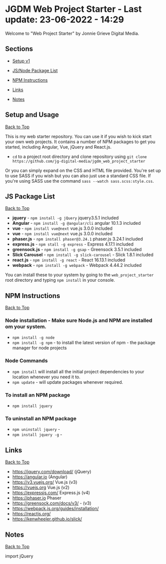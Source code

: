 # JGDM Web Project Starter - **Last update:** 23-06-2022  - 14:29

Welcome to "Web Project Starter" by Jonnie Grieve Digital Media. 

## **Sections**

  + [Setup v1](#setup-and-usage)

  + [JS/Node Package List](#js-package-list)

  + [NPM Instructions](#npm-instructions)
  
  + [Links](#links)
  
  + [Notes](#notes)

## Setup and Usage
[Back to Top](#sections)

This is my web starter repository. You can use it if you wish to kick start your own web projects. It contains a number of NPM packages to get you started, including Angular, Vue, jQuery and React.js.

+ ```cd``` to a project root directory and clone repository using ```git clone https://github.com/jg-digital-media/jgdm_web_project_starter```

Or you can simply expand on the CSS and HTML file provided.  You're set up to use SASS if you wish but you can also just use a standard CSS file.  If you're using SASS use the command `sass --watch sass.scss:style.css`. 

## JS Package List
[Back to Top](#sections)

+ **jquery**  - ```npm install -g jQuery``` jquery3.5.1 included
+ **Angular** - ```npm install -g @angular/cli``` angular 10.1.3 included
+ **vue** - ```npm install vue@next``` vue.js 3.0.0 included
+ **vue** - ```npm install vue@next``` vue.js 3.0.0 included
+ **phaser.js** - ```npm install phaser@3.24.1```  phaser.js 3.24.1 included
+ **express.js** - ```npm stall -g express``` - Express 4.17.1 included
+ **greensock.js** - ```npm install -g gsap``` - Greensock 3.5.1 included
+ **Slick Carousel** - ```npm install -g slick-carousel``` - Slick 1.8.1 included
+ **react.js** - ```npm install -g react``` - React 16.13.1 included
+ **webpack** - ```npm install -g webpack``` - Webpack 4.44.2 included

You can install these to your system by going to the ```web_project_starter``` root directory and typing ```npm install``` in your console.

## NPM Instructions
[Back to Top](#sections)


### Node installation - Make sure Node.js and NPM are installed om your system.
+ ```npm install -g node```
+ ```npm install -g npm``` - to install the latest version of npm - the package manager for node projects

### Node Commands

+ ```npm install``` will install all the initial project dependencies to your location whenever you need it to.
+ ```npm update``` - will update packages whenever required.

### To install an NPM package

+ ```npm install jquery```

### To uninstall an NPM package
+ ```npm uninstall jquery``` - 
+ ```npm install jquery -g``` - 


## Links
[Back to Top](#sections)

+ https://jquery.com/download/ (jQuery)
+ https://angular.io (Angular)
+ https://v3.vuejs.org/ Vue.js (v3)
+ https://vuejs.org Vue.js (v2)
+ https://expressjs.com/ Express.js (v4)
+ https://phaser.io Phaser 
+ https://greensock.com/docs/v3/ - (v3)
+ https://webpack.js.org/guides/installation/
+ https://reactjs.org/ 
+ https://kenwheeler.github.io/slick/ 


## Notes
[Back to Top](#sections)

import jQuery
